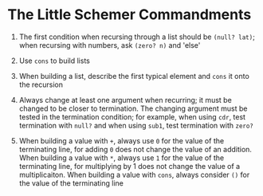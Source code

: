 # The Little Schemer Commandments

1. The first condition when recursing through a list should be `(null? lat)`;
   when recursing with numbers, ask `(zero? n)` and 'else'

2. Use `cons` to build lists

3. When building a list, describe the first typical element and `cons` it onto the recursion

4. Always change at least one argument when recurring; it must be changed to be closer to termination.
   The changing argument must be tested in the termination condition;
   for example, when using `cdr`, test termination with `null?`
   and when using `sub1`, test termination with `zero?`
	
5. When building a value with `+`, always use `0` for the value of the terminating
   line, for adding `0` does not change the value of an addition.
   When building a value with `*`, always use `1` for the value of the terminating
   line, for multiplying by 1 does not change the value of a multiplicaiton.
   When building a value with `cons`, always consider `()` for the value of the
   terminating line
